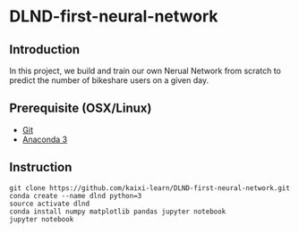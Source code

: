 # DLND-first-neural-network
## Introduction

In this project, we build and train our own Nerual Network from scratch to predict the number of bikeshare users on a given day.

## Prerequisite (OSX/Linux)
* [Git](https://git-scm.com/book/en/v2/Getting-Started-Installing-Git)
* [Anaconda 3](https://www.continuum.io/)



## Instruction

    git clone https://github.com/kaixi-learn/DLND-first-neural-network.git
    conda create --name dlnd python=3
    source activate dlnd
    conda install numpy matplotlib pandas jupyter notebook
    jupyter notebook
